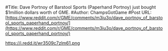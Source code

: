 #Title: Dave Portnoy of Barstool Sports (Paperhand Portnoy) just bought $1million dollars worth of GME.
#Author: ChampsGotGame
#Post URL: [https://www.reddit.com/r/GME/comments/m3iu3o/dave_portnoy_of_barstool_sports_paperhand_portnoy/](https://www.reddit.com/r/GME/comments/m3iu3o/dave_portnoy_of_barstool_sports_paperhand_portnoy/)


https://i.redd.it/wr3509c7zlm61.png